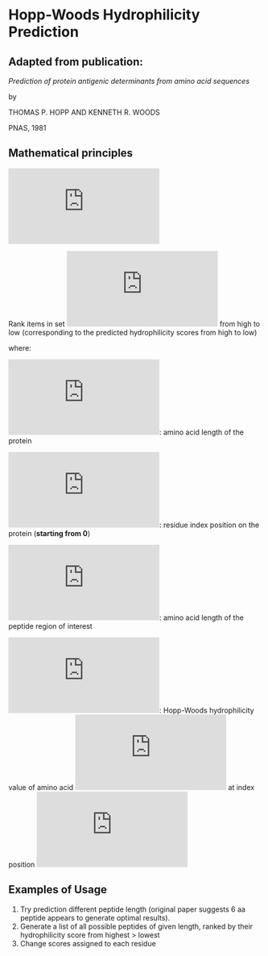 # Hopp-Woods Hydrophilicity Prediction
## Adapted from publication:

*Prediction of protein antigenic determinants from amino
acid sequences*

by

THOMAS P. HOPP AND KENNETH R. WOODS

PNAS, 1981

## Mathematical principles

![](https://latex.codecogs.com/gif.latex?%24%24%20A%3D%5CBigg%5C%7B%5Cfrac%7B%5Csum%5Climits_%7Bi%3Dn%7D%5E%7Bn&plus;%5CDelta-1%7D%20X_%7Bi%7D%7D%7B%5CDelta%7D%20%5CBigg%7C%200%5Cle%20n%20%5Cle%20N-%5CDelta%5CBigg%5C%7D%20%24%24)

Rank items in set ![](https://latex.codecogs.com/gif.latex?A) from high to low (corresponding to the predicted hydrophilicity scores from high to low)

where:

![](https://latex.codecogs.com/gif.latex?N): amino acid length of the protein

![](https://latex.codecogs.com/gif.latex?n): residue index position on the protein (**starting from 0**)

![](https://latex.codecogs.com/gif.latex?%5CDelta): amino acid length of the peptide region of interest

![](https://latex.codecogs.com/gif.latex?%24X_%7Bi%7D%24): Hopp-Woods hydrophilicity value of amino acid ![](https://latex.codecogs.com/gif.latex?X) at index position ![](https://latex.codecogs.com/gif.latex?i)


## Examples of Usage
1. Try prediction different peptide length (original paper suggests 6 aa peptide appears to generate optimal results). 
2. Generate a list of all possible peptides of given length, ranked by their hydrophilicity score from highest > lowest
3. Change scores assigned to each residue



